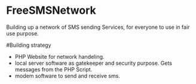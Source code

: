# FreeSMSNetwork
Building up a network of SMS sending Services, for everyone to use in fair use purpose.

#Building strategy
- PHP Website for network handeling.
- local server software as gatekeeper and security purpose. Gets messages from the PHP Script.
- modem software to send and receive sms.


